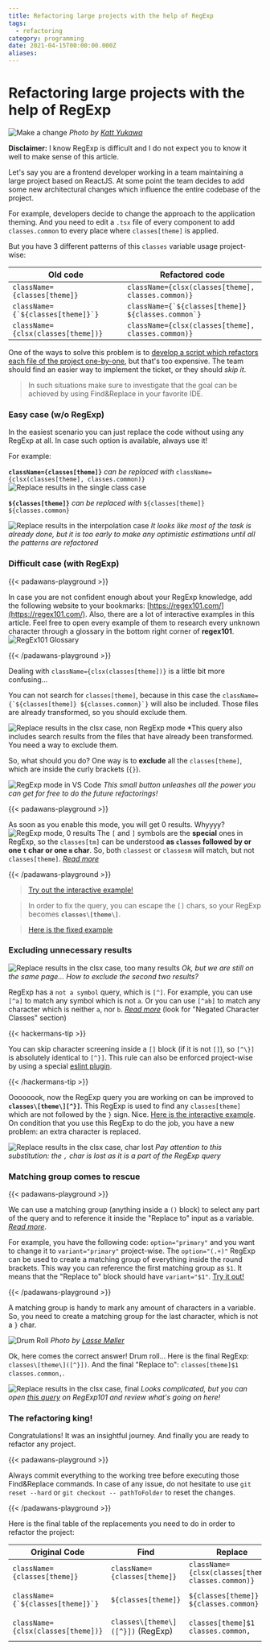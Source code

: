 ```yaml
---
title: Refactoring large projects with the help of RegExp
tags:
  - refactoring
category: programming
date: 2021-04-15T00:00:00.000Z
aliases:
---
```

# Refactoring large projects with the help of RegExp

![Make a change](./change.jpg)
*Photo by [Katt Yukawa](https://unsplash.com/photos/K0E6E0a0R3A)*

**Disclaimer:** I know RegExp is difficult and I do not expect you to know it well to make sense of this article.

Let's say you are a frontend developer working in a team maintaining a large project based on ReactJS. At some point the team decides to add some new architectural changes which influence the entire codebase of the project.

For example, developers decide to change the approach to the application theming. And you need to edit a `.tsx` file of every component to add `classes.common` to every place where `classes[theme]` is applied.

But you have 3 different patterns of this `classes` variable usage project-wise:

| Old code                            | Refactored code                                    |
| ----------------------------------- | -------------------------------------------------- |
| `className={classes[theme]}`        | `className={clsx(classes[theme], classes.common)}` |
| ``className={`${classes[theme]}`}`` | ``className={`${classes[theme]} ${classes.common`}``  |
| `className={clsx(classes[theme])}`  | `className={clsx(classes[theme], classes.common)}` |

One of the ways to solve this problem is to [develop a script which refactors each file of the project one-by-one](/hacks/20210330-refactor-large-codebases-with-nodejs/), but that's too expensive. The team should find an easier way to implement the ticket, or they should *skip it*.

> In such situations make sure to investigate that the goal can be achieved by using Find&Replace in your favorite IDE.

### Easy case (w/o RegExp)

In the easiest scenario you can just replace the code without using any RegExp at all. In case such option is available, always use it!

For example:

**`className={classes[theme]}`** *can be replaced with* `className={clsx(classes[theme], classes.common)}`
![Replace results in the single class case](./single-1-replace.webp)

**`${classes[theme]}`** *can be replaced with* `${classes[theme]} ${classes.common}`

![Replace results in the interpolation case](./interpolation-1-replace.webp)
*It looks like most of the task is already done, but it is too early to make any optimistic estimations until all the patterns are refactored*

### Difficult case (with RegExp)

{{< padawans-playground >}}

In case you are not confident enough about your RegExp knowledge, add the following website to your bookmarks: [https://regex101.com/](https://regex101.com/). Also, there are a lot of interactive examples in this article. Feel free to open every example of them to research every unknown character through a glossary in the bottom right corner of **regex101**.
![RegEx101 Glossary](./regex-glossary.webp)

{{< /padawans-playground >}}

Dealing with `className={clsx(classes[theme])}` is a little bit more confusing...

You can not search for `classes[theme]`, because in this case the ``className={`${classes[theme]} ${classes.common}`}`` will also be included. Those files are already transformed, so you should exclude them.

![Replace results in the clsx case, non RegExp mode](./clsx-1-too-many-results-non-regexp.webp)
*This query also includes search results from the files that have already been transformed. You need a way to exclude them.

So, what should you do? One way is to **exclude** all the `classes[theme]`, which are inside the curly brackets (`{}`).

![RegExp mode in VS Code](./clsx-2-regexp-mode.webp)
*This small button unleashes all the power you can get for free to do the future refactorings!*

{{< padawans-playground >}}

As soon as you enable this mode, you will get 0 results. Whyyyy? 
![RegExp mode, 0 results](./clsx-11-regexp-mode-no-results.webp)
The `[` and `]` symbols are the **special** ones in RegExp, so the `classes[tm]` can be understood **as `classes` followed by or one `t` char or one `m` char**. So, both `classest` or `classesm` will match, but not `classes[theme]`. *[Read more](https://www.regular-expressions.info/charclass.html)*

{{< /padawans-playground >}}

> [Try out the interactive example!](https://regex101.com/r/DzQZ05/1)

> In order to fix the query, you can escape the `[]` chars, so your RegExp becomes **`classes\[theme\]`**.

> [Here is the fixed example](https://regex101.com/r/ykhQiX/1)

### Excluding unnecessary results

![Replace results in the clsx case, too many results](./clsx-3-too-many-results.webp)
*Ok, but we are still on the same page... How to exclude the second two results?*

RegExp has a `not a symbol` query, which is `[^]`. For example, you can use `[^a]` to match any symbol which is not `a`. Or you can use `[^ab]` to match any character which is neither `a`, nor `b`. *[Read more](https://www.regular-expressions.info/charclass.html)* (look for "Negated Character Classes" section)

{{< hackermans-tip >}}

You can skip character screening inside a `[]` block (if it is not `[]`), so `[^\}]` is absolutely identical to `[^}]`. This rule can also be enforced project-wise by using a special [eslint plugin](https://eslint.org/docs/rules/no-useless-escape).

{{< /hackermans-tip >}}

Oooooook, now the RegExp query you are working on can be improved to **`classes\[theme\][^}]`**. This RegExp is used to find any `classes[theme]` which are not followed by the `}` sign. Nice. [Here is the interactive example](https://regex101.com/r/bkeutw/1). On condition that you use this RegExp to do the job, you have a new problem: an extra character is replaced.

![Replace results in the clsx case, char lost](./clsx-4-replace-comma-lost.webp)
*Pay attention to this substitution: the `,` char is lost as it is a part of the RegExp query*

### Matching group comes to rescue

{{< padawans-playground >}}

We can use a matching group (anything inside a `()` block) to select any part of the query and to reference it inside the "Replace to" input as a variable. *[Read more](https://docs.microsoft.com/en-us/visualstudio/ide/using-regular-expressions-in-visual-studio?view=vs-2019#capture-groups-and-replacement-patterns)*.

For example, you have the following code: `option="primary"` and you want to change it to `variant="primary"` project-wise. The `option="(.+)"` RegExp can be used to create a matching group of everything inside the round brackets. This way you can reference the first matching group as `$1`. It means that the "Replace to" block should have `variant="$1"`. [Try it out!](https://regex101.com/r/mw5zMV/1)

{{< /padawans-playground >}}

A matching group is handy to mark any amount of characters in a variable. So, you need to create a matching group for the last character, which is not a `}` char. 

![Drum Roll](./drum-roll.jpg)
*Photo by [Lasse Møller](https://unsplash.com/photos/6v4TMhQxVJg)*

Ok, here comes the correct answer! Drum roll... Here is the final RegExp: `classes\[theme\]([^}])`. And the final "Replace to": `classes[theme]$1 classes.common,`.

![Replace results in the clsx case, final](./clsx-5-final.webp)
*Looks complicated, but you can open [this query](https://regex101.com/r/Yr5IZa/1) on RegExp101 and review what's going on here!*

### The refactoring king!

Congratulations! It was an insightful journey. And finally you are ready to refactor any project. 

{{< padawans-playground >}}

Always commit everything to the working tree before executing those Find&Replace commands. In case of any issue, do not hesitate to use `git reset --hard` or `git checkout -- pathToFolder` to reset the changes.

{{< /padawans-playground >}}

Here is the final table of the replacements you need to do in order to refactor the project:

| Original Code                       | Find                              | Replace                                            | Transformed Code                                      |
| ----------------------------------- | --------------------------------- | -------------------------------------------------- | ----------------------------------------------------- |
| `className={classes[theme]}`        | `className={classes[theme]}`      | `className={clsx(classes[theme], classes.common)}` | `className={clsx(classes[theme], classes.common)}`    |
| ``className={`${classes[theme]}`}`` | `${classes[theme]}`               | ``${classes[theme]} ${classes.common}``            | ``className={`${classes[theme]} ${classes.common}`}`` |
| `className={clsx(classes[theme])}`  | `classes\[theme\]([^}])` (RegExp) | `classes[theme]$1 classes.common,`                 | `className={clsx(classes[theme], classes.common)}`    |

